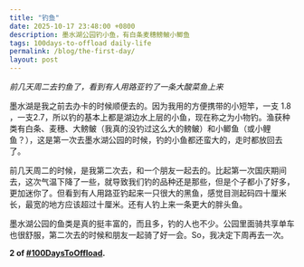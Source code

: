 ```yaml
---
title: "钓鱼"
date: 2025-10-17 23:48:00 +0800
description: 墨水湖公园钓小鱼，有白条麦穗鳑鲏小鲫鱼
tags: 100days-to-offload daily-life
permalink: /blog/the-first-day/
layout: post
---
```


*前几天周二去钓鱼了，看到有人用路亚钓了一条大酸菜鱼上来*

墨水湖是我之前去办卡的时候顺便去的。因为我用的方便携带的小短竿，一支 1.8 ，一支2.7，所以钓的基本上都是湖边水上层的小鱼，现在称之为小物钓。渔获种类有白条、麦穗、大鳑鲏（我真的没钓过这么大的鳑鲏）和小鲫鱼（或小鲤鱼？），这是第一次去墨水湖公园的时候，钓的小鱼都还蛮大的，走时都放回去了。

前几天周二的时候，是我第二次去，和一个朋友一起去的。比起第一次国庆期间去，这次气温下降了一些，就导致我们钓的品种还是那些，但是个子都小了好多，更加迷你了。但看到有人用路亚钓起来一只很大的黑鱼，感觉目测起码四十厘米长，最宽的地方应该超过十厘米。还有人钓上来一条更大的胖头鱼。

墨水湖公园的鱼类是真的挺丰富的，而且多，钓的人也不少。公园里面骑共享单车也很舒服，第二次去的时候和朋友一起骑了好一会。So，我决定下周再去一次。

**2 of [#100DaysToOffload](https://100daystooffload.com/).**